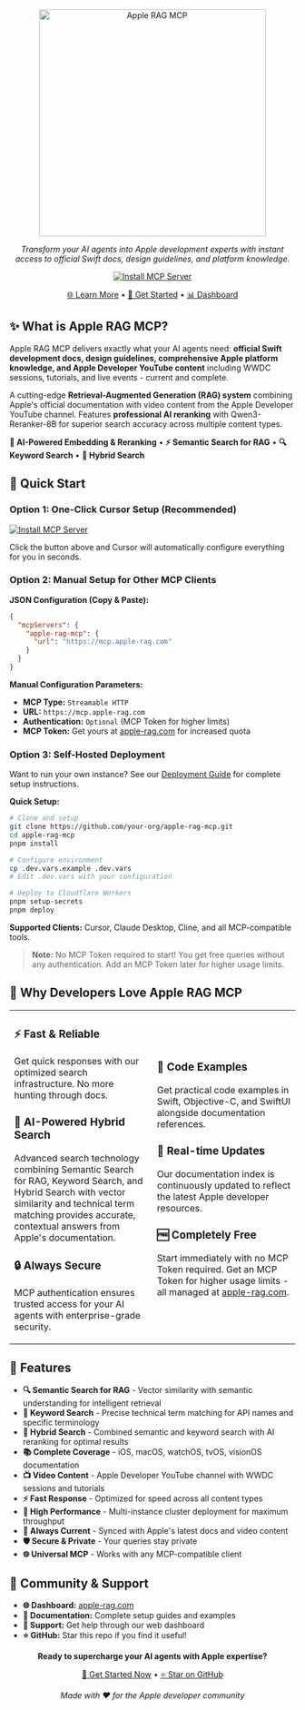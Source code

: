<div align="center">

<img src="https://apple-rag.com/logo-with-text.svg" alt="Apple RAG MCP" width="400">

*Transform your AI agents into Apple development experts with instant access to official Swift docs, design guidelines, and platform knowledge.*

[![Install MCP Server](https://cursor.com/deeplink/mcp-install-light.svg)](https://cursor.com/en/install-mcp?name=apple-rag-mcp&config=eyJ1cmwiOiJodHRwczovL21jcC5hcHBsZS1yYWcuY29tIn0%3D)

[🌐 Learn More](https://apple-rag.com) • [🚀 Get Started](https://apple-rag.com/register) • [📊 Dashboard](https://apple-rag.com/overview)

</div>

## ✨ What is Apple RAG MCP?

Apple RAG MCP delivers exactly what your AI agents need: **official Swift development docs, design guidelines, comprehensive Apple platform knowledge, and Apple Developer YouTube content** including WWDC sessions, tutorials, and live events - current and complete.

A cutting-edge **Retrieval-Augmented Generation (RAG) system** combining Apple's official documentation with video content from the Apple Developer YouTube channel. Features **professional AI reranking** with Qwen3-Reranker-8B for superior search accuracy across multiple content types.

**🤖 AI-Powered Embedding & Reranking** • **⚡ Semantic Search for RAG** • **🔍 Keyword Search** • **🎯 Hybrid Search**

## 🚀 Quick Start

### Option 1: One-Click Cursor Setup (Recommended)

[![Install MCP Server](https://cursor.com/deeplink/mcp-install-light.svg)](https://cursor.com/en/install-mcp?name=apple-rag-mcp&config=eyJ1cmwiOiJodHRwczovL21jcC5hcHBsZS1yYWcuY29tIn0%3D)

Click the button above and Cursor will automatically configure everything for you in seconds.

### Option 2: Manual Setup for Other MCP Clients

**JSON Configuration (Copy & Paste):**
```json
{
  "mcpServers": {
    "apple-rag-mcp": {
      "url": "https://mcp.apple-rag.com"
    }
  }
}
```

**Manual Configuration Parameters:**
- **MCP Type:** `Streamable HTTP`
- **URL:** `https://mcp.apple-rag.com`
- **Authentication:** `Optional` (MCP Token for higher limits)
- **MCP Token:** Get yours at [apple-rag.com](https://apple-rag.com) for increased quota

### Option 3: Self-Hosted Deployment

Want to run your own instance? See our [Deployment Guide](DEPLOYMENT.md) for complete setup instructions.

**Quick Setup:**
```bash
# Clone and setup
git clone https://github.com/your-org/apple-rag-mcp.git
cd apple-rag-mcp
pnpm install

# Configure environment
cp .dev.vars.example .dev.vars
# Edit .dev.vars with your configuration

# Deploy to Cloudflare Workers
pnpm setup-secrets
pnpm deploy
```

**Supported Clients:** Cursor, Claude Desktop, Cline, and all MCP-compatible tools.

> **Note:** No MCP Token required to start! You get free queries without any authentication. Add an MCP Token later for higher usage limits.

## 🌟 Why Developers Love Apple RAG MCP

<table>
<tr>
<td width="50%">

### ⚡ **Fast & Reliable**
Get quick responses with our optimized search infrastructure. No more hunting through docs.

### 🎯 **AI-Powered Hybrid Search**
Advanced search technology combining Semantic Search for RAG, Keyword Search, and Hybrid Search with vector similarity and technical term matching provides accurate, contextual answers from Apple's documentation.

### 🔒 **Always Secure**
MCP authentication ensures trusted access for your AI agents with enterprise-grade security.

</td>
<td width="50%">

### 📝 **Code Examples**
Get practical code examples in Swift, Objective-C, and SwiftUI alongside documentation references.

### 🔄 **Real-time Updates**
Our documentation index is continuously updated to reflect the latest Apple developer resources.

### 🆓 **Completely Free**
Start immediately with no MCP Token required. Get an MCP Token for higher usage limits - all managed at [apple-rag.com](https://apple-rag.com).

</td>
</tr>
</table>

## 🎯 Features

- **🔍 Semantic Search for RAG** - Vector similarity with semantic understanding for intelligent retrieval
- **🔎 Keyword Search** - Precise technical term matching for API names and specific terminology
- **🎯 Hybrid Search** - Combined semantic and keyword search with AI reranking for optimal results
- **📚 Complete Coverage** - iOS, macOS, watchOS, tvOS, visionOS documentation
- **📺 Video Content** - Apple Developer YouTube channel with WWDC sessions and tutorials
- **⚡ Fast Response** - Optimized for speed across all content types
- **🚀 High Performance** - Multi-instance cluster deployment for maximum throughput
- **🔄 Always Current** - Synced with Apple's latest docs and video content
- **🛡️ Secure & Private** - Your queries stay private
- **🌐 Universal MCP** - Works with any MCP-compatible client

## 🤝 Community & Support

- **🌐 Dashboard:** [apple-rag.com](https://apple-rag.com)
- **📖 Documentation:** Complete setup guides and examples
- **💬 Support:** Get help through our web dashboard
- **⭐ GitHub:** Star this repo if you find it useful!

<div align="center">

**Ready to supercharge your AI agents with Apple expertise?**

[🚀 Get Started Now](https://apple-rag.com) • [⭐ Star on GitHub](https://github.com/BingoWon/apple-rag-mcp)

*Made with ❤️ for the Apple developer community*

</div>